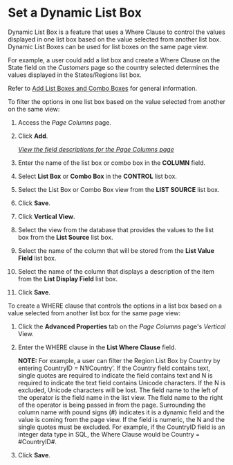 # Set a Dynamic List Box

Dynamic List Box is a feature that uses a Where Clause to control the
values displayed in one list box based on the value selected from
another list box. Dynamic List Boxes can be used for list boxes on the
same page view.

For example, a user could add a list box and create a Where Clause on
the State field on the *Customers* page so the country selected
determines the values displayed in the States/Regions list box.

Refer to [Add List Boxes and Combo
Boxes](Add_List_Boxes_and_Combo_Boxes.htm) for general information.

To filter the options in one list box based on the value selected from
another on the same view:

1.  <span id="Column Properties Navigation" class="popUpLink">Access the
    *Page Columns* page</span>.

2.  Click **Add**.
    
    *[View the field descriptions for the Page Columns
    page](../Sys_Admin/Page_Desc/Page_Columns_H.htm)*

3.  Enter the name of the list box or combo box in the **COLUMN** field.

4.  Select **List Box** or **Combo Box** in the **CONTROL** list box.

5.  Select the List Box or Combo Box view from the **LIST SOURCE** list
    box.

6.  Click **Save**.

7.  Click **Vertical View**.

8.  Select the view from the database that provides the values to the
    list box from the **List Source** list box.

9.  Select the name of the column that will be stored from the **List
    Value Field** list box.

10. Select the name of the column that displays a description of the
    item from the **List Display Field** list box.

11. Click **Save**.

To create a WHERE clause that controls the options in a list box based
on a value selected from another list box for the same page view:

1.  Click the **Advanced Properties** tab on the *Page Columns* page's
    *Vertical* View.

2.  Enter the WHERE clause in the **List Where Clause** field.
    
    **NOTE:** For example, a user can filter the Region List Box by
    Country by entering CountryID = N’\#Country’. If the Country field
    contains text, single quotes are required to indicate the field
    contains text and N is required to indicate the text field contains
    Unicode characters. If the N is excluded, Unicode characters will be
    lost. The field name to the left of the operator is the field name
    in the list view. The field name to the right of the operator is
    being passed in from the page. Surrounding the column name with
    pound signs (\#) indicates it is a dynamic field and the value is
    coming from the page view. If the field is numeric, the N and the
    single quotes must be excluded. For example, if the CountryID field
    is an integer data type in SQL, the Where Clause would be Country =
    \#CountryID\#.

3.  Click **Save**.

